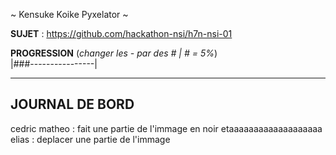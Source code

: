 ~ Kensuke Koike Pyxelator ~

**SUJET** : https://github.com/hackathon-nsi/h7n-nsi-01

**PROGRESSION** (*changer les - par des # | # = 5%*)<br />
|###----------------|

<hr />
<!-- ne pas effacer les lignes ci-dessus et mettre à jour la progression régulièrement -->

## JOURNAL DE BORD
cedric
matheo : fait une partie de l'immage en noir etaaaaaaaaaaaaaaaaaaa
elias : deplacer une partie de l'immage
